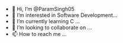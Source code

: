 - 👋 Hi, I’m @ParamSingh05
- 👀 I’m interested in Software Development...
- 🌱 I’m currently learning C ...
- 💞️ I’m looking to collaborate on ...
- 📫 How to reach me ...

<!---
ParamSingh05/ParamSingh05 is a ✨ special ✨ repository because its `README.md` (this file) appears on your GitHub profile.
You can click the Preview link to take a look at your changes.
--->
